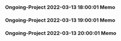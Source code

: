 ### Ongoing-Project 2022-03-13 18:00:01 Memo
### Ongoing-Project 2022-03-13 19:00:01 Memo
### Ongoing-Project 2022-03-13 20:00:01 Memo
